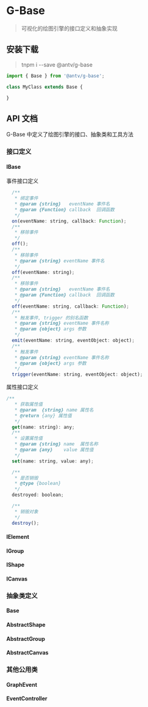 # G-Base

> 可视化的绘图引擎的接口定义和抽象实现


## 安装下载

> tnpm i --save @antv/g-base

```js
import { Base } from '@antv/g-base';

class MyClass extends Base {

}

```


## API 文档
G-Base 中定义了绘图引擎的接口、抽象类和工具方法

### 接口定义

#### IBase
事件接口定义
```js
  /**
   * 绑定事件
   * @param {string}   eventName 事件名
   * @param {Function} callback  回调函数
   */
  on(eventName: string, callback: Function);
  /**
   * 移除事件
   */
  off();
  /**
   * 移除事件
   * @param {string} eventName 事件名
   */
  off(eventName: string);
  /**
   * 移除事件
   * @param {string}   eventName 事件名
   * @param {Function} callback  回调函数
   */
  off(eventName: string, callback: Function);
  /**
   * 触发事件, trigger 的别名函数
   * @param {string} eventName 事件名称
   * @param {object} args 参数
   */
  emit(eventName: string, eventObject: object);
  /**
   * 触发事件
   * @param {string} eventName 事件名称
   * @param {object} args 参数
   */
  trigger(eventName: string, eventObject: object);
```
属性接口定义

```js
/**
   * 获取属性值
   * @param  {string} name 属性名
   * @return {any} 属性值
   */
  get(name: string): any;
  /**
   * 设置属性值
   * @param {string} name  属性名称
   * @param {any}    value 属性值
   */
  set(name: string, value: any);

  /**
   * 是否销毁
   * @type {boolean}
   */
  destroyed: boolean;

  /**
   * 销毁对象
   */
  destroy();
```

#### IElement

#### IGroup

#### IShape

#### ICanvas


### 抽象类定义

#### Base

#### AbstractShape

#### AbstractGroup

#### AbstractCanvas

### 其他公用类

#### GraphEvent

#### EventController
